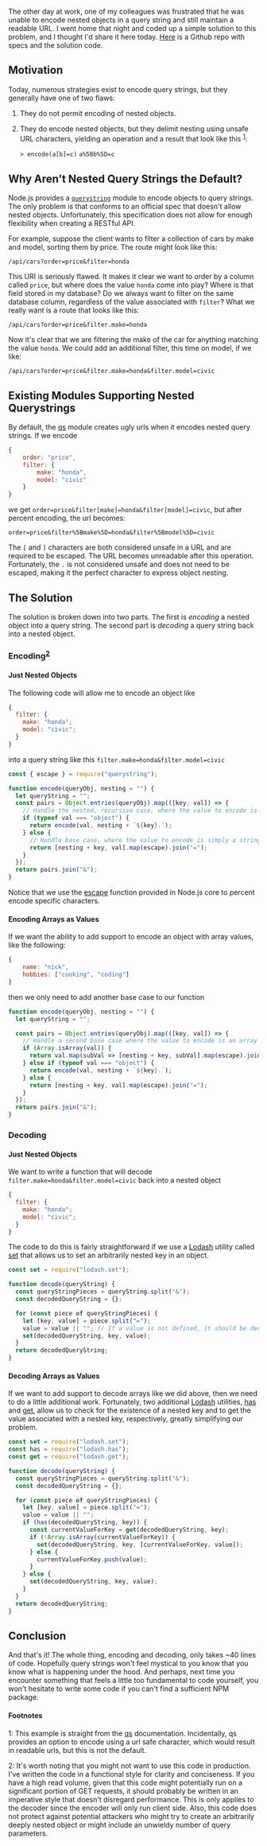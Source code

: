 The other day at work, one of my colleagues was frustrated that he was unable to encode nested objects in a query string and still maintain a readable URL. I went home that night and coded up a simple solution to this problem, and I thought I'd share it here today. [Here](https://github.com/nadrane/querystring-encoder) is a Github repo with specs and the solution code.

## Motivation

Today, numerous strategies exist to encode query strings, but they generally have one of two flaws:

1.  They do not permit encoding of nested objects.

2.  They do encode nested objects, but they delimit nesting using unsafe URL characters, yielding an operation and a result that look like this <sup>[1](#footnote1)</sup>:

    `> encode(a[b]=c)`
    `a%5Bb%5D=c`

## Why Aren't Nested Query Strings the Default?

Node.js provides a [`querystring`](https://nodejs.org/api/querystring.html) module to encode objects to query strings. The only problem is that conforms to an official spec that doesn't allow nested objects. Unfortunately, this specification does not allow for enough flexibility when creating a RESTful API.

For example, suppose the client wants to filter a collection of cars by make and model, sorting them by price. The route might look like this:

`/api/cars?order=price&filter=honda`

This URI is seriously flawed. It makes it clear we want to order by a column called `price`, but where does the value `honda` come into play? Where is that field stored in my database? Do we always want to filter on the same database column, regardless of the value associated with `filter`? What we really want is a route that looks like this:

`/api/cars?order=price&filter.make=honda`

Now it's clear that we are filtering the make of the car for anything matching the value `honda`. We could add an additional filter, this time on model, if we like:

`/api/cars?order=price&filter.make=honda&filter.model=civic`

## Existing Modules Supporting Nested Querystrings

By default, the [qs](https://www.npmjs.com/package/qs) module creates ugly urls when it encodes nested query strings. If we encode

```js
{
    order: "price",
    filter: {
        make: "honda",
        model: "civic"
    }
}
```

we get `order=price&filter[make]=honda&filter[model]=civic`, but after percent encoding, the url becomes:

`order=price&filter%5Bmake%5D=honda&filter%5Bmodel%5D=civic`

The `[` and `]` characters are both considered unsafe in a URL and are required to be escaped. The URL becomes unreadable after this operation. Fortunately, the `.` is not considered unsafe and does not need to be escaped, making it the perfect character to express object nesting.

## The Solution

The solution is broken down into two parts. The first is _encoding_ a nested object into a query string. The second part is _decoding_ a query string back into a nested object.

### Encoding<sup>[2](#footnote2)</sup>

#### Just Nested Objects

The following code will allow me to encode an object like

```js
{
  filter: {
    make: "honda";
    model: "civic";
  }
}
```

into a query string like this `filter.make=honda&filter.model=civic`

```js
const { escape } = require("querystring");

function encode(queryObj, nesting = "") {
  let queryString = "";
  const pairs = Object.entries(queryObj).map(([key, val]) => {
    // Handle the nested, recursive case, where the value to encode is an object itself
    if (typeof val === "object") {
      return encode(val, nesting + `${key}.`);
    } else {
      // Handle base case, where the value to encode is simply a string.
      return [nesting + key, val].map(escape).join("=");
    }
  });
  return pairs.join("&");
}
```

Notice that we use the [escape](https://nodejs.org/api/querystring.html#querystring_querystring_escape_str) function provided in Node.js core to percent encode specific characters.

#### Encoding Arrays as Values

If we want the ability to add support to encode an object with array values, like the following:

```js
{
    name: "nick",
    hobbies: ["cooking", "coding"]
}
```

then we only need to add another base case to our function

```js
function encode(queryObj, nesting = "") {
  let queryString = "";

  const pairs = Object.entries(queryObj).map(([key, val]) => {
    // Handle a second base case where the value to encode is an array
    if (Array.isArray(val)) {
      return val.map(subVal => [nesting + key, subVal].map(escape).join("=")).join("&");
    } else if (typeof val === "object") {
      return encode(val, nesting + `${key}.`);
    } else {
      return [nesting + key, val].map(escape).join("=");
    }
  });
  return pairs.join("&");
}
```

### Decoding

#### Just Nested Objects

We want to write a function that will decode `filter.make=honda&filter.model=civic` back into a nested object

```js
{
  filter: {
    make: "honda";
    model: "civic";
  }
}
```

The code to do this is fairly straightforward if we use a [Lodash](https://lodash.com/docs) utility called [set](https://lodash.com/docs/4.17.5#set) that allows us to set an arbitrarily nested key in an object.

```js
const set = require("lodash.set");

function decode(queryString) {
  const queryStringPieces = queryString.split("&");
  const decodedQueryString = {};

  for (const piece of queryStringPieces) {
    let [key, value] = piece.split("=");
    value = value || ""; // If a value is not defined, it should be decoded as an empty string
    set(decodedQueryString, key, value);
  }
  return decodedQueryString;
}
```

#### Decoding Arrays as Values

If we want to add support to decode arrays like we did above, then we need to do a little additional work. Fortunately, two additional [Lodash](https://lodash.com/docs) utilities, [has](https://lodash.com/docs/4.17.5#has) and [get](https://lodash.com/docs/4.17.5#get), allow us to check for the existence of a nested key and to get the value associated with a nested key, respectively, greatly simplifying our problem.

```js
const set = require("lodash.set");
const has = require("lodash.has");
const get = require("lodash.get");

function decode(queryString) {
  const queryStringPieces = queryString.split("&");
  const decodedQueryString = {};

  for (const piece of queryStringPieces) {
    let [key, value] = piece.split("=");
    value = value || "";
    if (has(decodedQueryString, key)) {
      const currentValueForKey = get(decodedQueryString, key);
      if (!Array.isArray(currentValueForKey)) {
        set(decodedQueryString, key, [currentValueForKey, value]);
      } else {
        currentValueForKey.push(value);
      }
    } else {
      set(decodedQueryString, key, value);
    }
  }
  return decodedQueryString;
}
```

## Conclusion

And that's it! The whole thing, encoding and decoding, only takes ~40 lines of code. Hopefully query strings won't feel mystical to you know that you know what is happening under the hood. And perhaps, next time you encounter something that feels a little too fundamental to code yourself, you won't hesitate to write some code if you can't find a sufficient NPM package.

#### Footnotes

<a name="footnote1">1</a>: This example is straight from the [qs](https://www.npmjs.com/package/qs) documentation. Incidentally, qs provides an option to encode using a url safe character, which would result in readable urls, but this is not the default.

<a name="footnote2">2</a>: It's worth noting that you might not want to use this code in production. I've written the code in a functional style for clarity and conciseness. If you have a high read volume, given that this code might potentially run on a significant portion of GET requests, it should probably be written in an imperative style that doesn't disregard performance. This is only applies to the decoder since the encoder will only run client side. Also, this code does not protect against potential attackers who might try to create an arbitrarily deeply nested object or might include an unwieldy number of query parameters.

